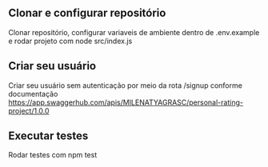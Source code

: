 ## Clonar e configurar repositório
Clonar repositório, configurar variaveis de ambiente dentro de .env.example e rodar projeto com node src/index.js

## Criar seu usuário
Criar seu usuário sem autenticação por meio da rota /signup conforme documentação
https://app.swaggerhub.com/apis/MILENATYAGRASC/personal-rating-project/1.0.0


## Executar testes
Rodar testes com npm test